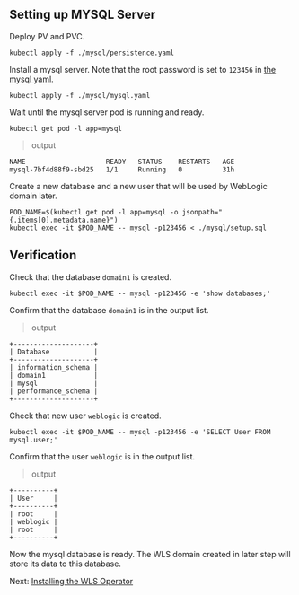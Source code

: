 ## Setting up MYSQL Server
Deploy PV and PVC.
```
kubectl apply -f ./mysql/persistence.yaml
```
Install a mysql server. Note that the root password is set to `123456` in [the mysql yaml](../mysql/mysql.yaml).
```
kubectl apply -f ./mysql/mysql.yaml
```
Wait until the mysql server pod is running and ready.
```
kubectl get pod -l app=mysql
```
> output
```
NAME                    READY   STATUS    RESTARTS   AGE
mysql-7bf4d88f9-sbd25   1/1     Running   0          31h
```
Create a new database and a new user that will be used by WebLogic domain later.
```
POD_NAME=$(kubectl get pod -l app=mysql -o jsonpath="{.items[0].metadata.name}")
kubectl exec -it $POD_NAME -- mysql -p123456 < ./mysql/setup.sql
```

## Verification
Check that the database `domain1` is created.
```
kubectl exec -it $POD_NAME -- mysql -p123456 -e 'show databases;'
```
Confirm that the database `domain1` is in the output list.  
> output
```
+--------------------+
| Database           |
+--------------------+
| information_schema |
| domain1            |
| mysql              |
| performance_schema |
+--------------------+
```

Check that new user `weblogic` is created.
```
kubectl exec -it $POD_NAME -- mysql -p123456 -e 'SELECT User FROM mysql.user;'
```
Confirm that the user `weblogic` is in the output list.  
> output
```
+----------+
| User     |
+----------+
| root     |
| weblogic |
| root     |
+----------+
```

Now the mysql database is ready. The WLS domain created in later step will store its data to this database.  

Next: [Installing the WLS Operator](03-wls-operator.md)
